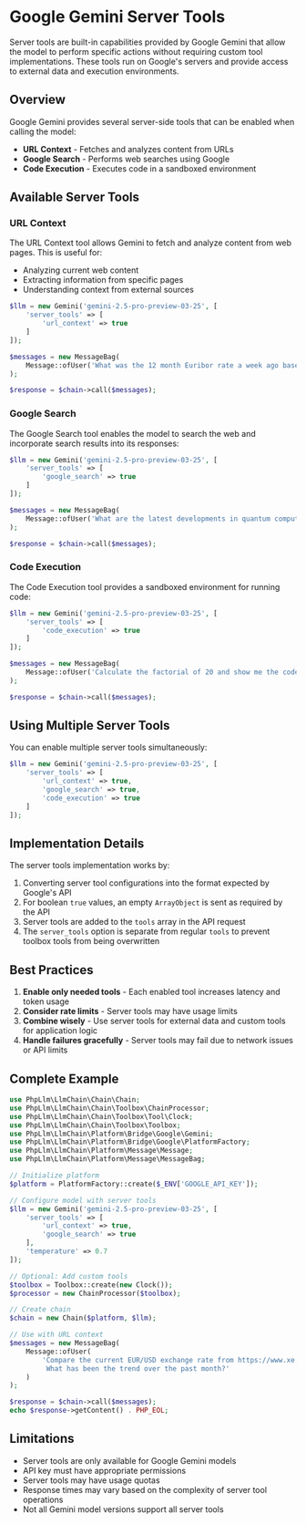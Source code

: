 # Google Gemini Server Tools

Server tools are built-in capabilities provided by Google Gemini that allow the model to perform specific actions without requiring custom tool implementations. These tools run on Google's servers and provide access to external data and execution environments.

## Overview

Google Gemini provides several server-side tools that can be enabled when calling the model:

- **URL Context** - Fetches and analyzes content from URLs
- **Google Search** - Performs web searches using Google
- **Code Execution** - Executes code in a sandboxed environment

## Available Server Tools

### URL Context

The URL Context tool allows Gemini to fetch and analyze content from web pages. This is useful for:

- Analyzing current web content
- Extracting information from specific pages
- Understanding context from external sources

```php
$llm = new Gemini('gemini-2.5-pro-preview-03-25', [
    'server_tools' => [
        'url_context' => true
    ]
]);

$messages = new MessageBag(
    Message::ofUser('What was the 12 month Euribor rate a week ago based on https://www.euribor-rates.eu/en/current-euribor-rates/4/euribor-rate-12-months/')
);

$response = $chain->call($messages);
```

### Google Search

The Google Search tool enables the model to search the web and incorporate search results into its responses:

```php
$llm = new Gemini('gemini-2.5-pro-preview-03-25', [
    'server_tools' => [
        'google_search' => true
    ]
]);

$messages = new MessageBag(
    Message::ofUser('What are the latest developments in quantum computing?')
);

$response = $chain->call($messages);
```

### Code Execution

The Code Execution tool provides a sandboxed environment for running code:

```php
$llm = new Gemini('gemini-2.5-pro-preview-03-25', [
    'server_tools' => [
        'code_execution' => true
    ]
]);

$messages = new MessageBag(
    Message::ofUser('Calculate the factorial of 20 and show me the code')
);

$response = $chain->call($messages);
```

## Using Multiple Server Tools

You can enable multiple server tools simultaneously:

```php
$llm = new Gemini('gemini-2.5-pro-preview-03-25', [
    'server_tools' => [
        'url_context' => true,
        'google_search' => true,
        'code_execution' => true
    ]
]);
```

## Implementation Details

The server tools implementation works by:

1. Converting server tool configurations into the format expected by Google's API
2. For boolean `true` values, an empty `ArrayObject` is sent as required by the API
3. Server tools are added to the `tools` array in the API request
4. The `server_tools` option is separate from regular `tools` to prevent toolbox tools from being overwritten

## Best Practices

1. **Enable only needed tools** - Each enabled tool increases latency and token usage
2. **Consider rate limits** - Server tools may have usage limits
3. **Combine wisely** - Use server tools for external data and custom tools for application logic
4. **Handle failures gracefully** - Server tools may fail due to network issues or API limits

## Complete Example

```php
use PhpLlm\LlmChain\Chain\Chain;
use PhpLlm\LlmChain\Chain\Toolbox\ChainProcessor;
use PhpLlm\LlmChain\Chain\Toolbox\Tool\Clock;
use PhpLlm\LlmChain\Chain\Toolbox\Toolbox;
use PhpLlm\LlmChain\Platform\Bridge\Google\Gemini;
use PhpLlm\LlmChain\Platform\Bridge\Google\PlatformFactory;
use PhpLlm\LlmChain\Platform\Message\Message;
use PhpLlm\LlmChain\Platform\Message\MessageBag;

// Initialize platform
$platform = PlatformFactory::create($_ENV['GOOGLE_API_KEY']);

// Configure model with server tools
$llm = new Gemini('gemini-2.5-pro-preview-03-25', [
    'server_tools' => [
        'url_context' => true,
        'google_search' => true
    ],
    'temperature' => 0.7
]);

// Optional: Add custom tools
$toolbox = Toolbox::create(new Clock());
$processor = new ChainProcessor($toolbox);

// Create chain
$chain = new Chain($platform, $llm);

// Use with URL context
$messages = new MessageBag(
    Message::ofUser(
        'Compare the current EUR/USD exchange rate from https://www.xe.com with historical rates. 
         What has been the trend over the past month?'
    )
);

$response = $chain->call($messages);
echo $response->getContent() . PHP_EOL;
```

## Limitations

- Server tools are only available for Google Gemini models
- API key must have appropriate permissions
- Server tools may have usage quotas
- Response times may vary based on the complexity of server tool operations
- Not all Gemini model versions support all server tools